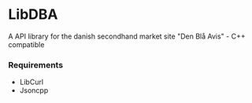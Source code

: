 # LibDBA
A API library for the danish secondhand market site "Den Blå Avis" - C++ compatible

### Requirements
- LibCurl
- Jsoncpp
